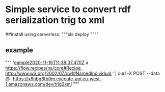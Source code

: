 # Simple service to convert rdf serialization trig to xml

##install
using serverless: 
"""sls deploy """"


## example

"""
'<eample2020-11-16T11:38:37.470Z> a <https://flow.recipes/ns/core#Recipe>, <http://www.w3.org/2002/07/owl#NamedIndividual>;' | curl -X POST --data @- https://x8nbg8tb0m.execute-api.eu-west-1.amazonaws.com/dev/trig2xml
"""
